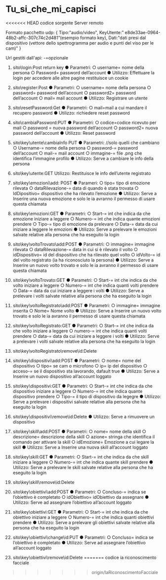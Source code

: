 # Tu_si_che_mi_capisci
<<<<<<< HEAD
codice sorgente Server remoto

Formato pacchetto udp:
{
	Tipo:"audio/video",
	KeyUtente:” e8de33ae-0964-48b2-affc-307c74c2d481”(esempio formato key),
	Dati:"dati presi dal dispositivo (vettore dello spettrogramma per audio e punti del viso per le cam)"
}


Url gestiti dall'api:
-=opzionale

1)	sito\login:Post	return key
●	Parametri:
○	username= nome della persona
○	Password= password dell’account
●	Utilizzo:
Effettuare la login per accedere alle altre pagine restituisce un cookie

2)	sito\register:Post
●	Parametri:
○	username= nome della persona
○	password= password dell’account
○	password2= password dell’account
○	mail= mail account
●	Utilizzo:
Registrare un utente

3)	sito\resetPassword:Get
●	Parametri:
○	mail=mail a cui mandare il recupero password
●	Utilizzo:
richiedere reset password

4)	sito\cambiaPassword:PUT
●	Parametri:
○	codice=codice ricevuto per mail
○	password = nuova password dell’account
○	password2= nuova password dell’account
●	Utilizzo:
Reset password

5)	sito\key\utente\cambiaInfo  PUT
●	Parametri:		//solo quelli che cambiano
○	Username-= nome della persona
○	password-= password dell’account
○	mail-= mail account
○	immagine-= file .png che identifica l’immagine profilo
●	Utilizzo:
Serve a cambiare le info della persona

6)	sito\key\utente:GET
Utilizzo:
Restituisce le info dell’utente registrato

7)	sito\key\emozioni\add: POST
●	Parameri:
○	tipo= tipo di emozione rilevata
○	dataRilevazione-= data di quando è stata trovata
○	IdDipositivo= dispositivo che ha rilevato l’emozione
●	Utilizzo:
Serve a Inserire una nuova emozione e solo le ia avranno il 
permesso di usare questa chiamata

8)	sito\key\emozioni:GET 
●	Parametri:
○	Start-= int che indica da che emozione iniziare a leggere
○	Numero-= int che indica quante emozioni prendere
○	Tipo-= tipo di emozione da prelevare
○	Data-= data da cui iniziare a leggere le emozioni
●	Utilizzo:
Serve a prelevare le emozioni salvate relative alla persona che ha 
eseguito la login

9)	sito\key\voltoTrovato\add:POST
●	Parametri:
○	immagine= immagine rilevata
○	dataRilevazione-= data in cui si è rilevato il volto
○	idDispositivo= id del dispositivo che ha rilevato quel volto
○	idVolto-= id del volto registrato (ia ha riconosciuto la persona)
●	Utilizzo:
Serve a Inserire un nuovo volto trovato e solo le ia avranno il 
permesso di usare questa chiamata
10)	sito\key\voltoTrovato:GET
●	Parametri:
○	Start-= int che indica da che volto iniziare a leggere
○	Numero-= int che indica quanti volti prendere
○	Data-= data da cui iniziare a leggere i volti
●	Utilizzo:
Serve a prelevare i volti salvate relative alla persona che ha 
eseguito la login

11)	sito\key\voltoRegistrato\add:POST
●	Parametri:
○	immagine= immagine inserita
○	Nome= Nome volto
●	Utilizzo:
Serve a Inserire un nuovo volto trovato e solo le ia avranno il 
permesso di usare questa chiamata
12)	sito\key\voltoRegistrato:GET
●	Parametri:
○	Start-= int che indica da che volto iniziare a leggere
○	numero-= int che indica quanti volti prendere
○	data-= data da cui iniziare a leggere i volti
●	Utilizzo:
Serve a prelevare i volti salvate relative alla persona che ha 
eseguito la login
13)	sito\key\voltoRegistrato\remove\id:Delete


14)	sito\key\dispositivi\add:POST
●	Parametri:
○	nome= nome del dispositivo
○	tipo= se cam o microfono
○	ip= ip del dispositivo
○	acceso-= se il dispositivo sta lavorando, dafault true
●	Utilizzo:
Serve a Inserire un nuovo dispositivo all’account loggato

15)	sito\key\dispositivi:GET
●	Parametri:
○	Start-= int che indica da che dispositivo iniziare a leggere
○	Numero-= int che indica quante dispositivo prendere
○	Tipo-= il tipo di dispositivo da legegre
●	Utilizzo:
Serve a prelevare i dispositivi  salvate relative alla persona che ha 
eseguito la login

16)	sito\key\dispositivi\remove\id:Delete
●	Utilizzo:
Serve a rimuovere un dispositivo

17)	sito\key\skill\add:POST
●	Parametri:
○	nome= nome della skill 
○	descrizione= descrizione della skill
○	azione= stringa che identifica il comando per attivare la skill
○	idEmozione= Emozione a cui legare la skill
●	Utilizzo:
Serve a Inserire una nuova skill all’account loggato
18)	sito\key\skill:GET
●	Parametri:
○	Start-= int che indica da che skill iniziare a leggere
○	Numero-= int che indica quante skill prendere
●	Utilizzo:
Serve a prelevare le skill salvate relative alla persona che ha 
eseguito la login

19)	sito\key\skill\remove\id:Delete

20)	sito\key\obiettivi\add:POST
●	Parametri:
○	Concluso-= indica se l’obiettivo è completato 
○	idObiettivo= idObiettivo da assegnare
●	Utilizzo:
Serve ad assegnare l’obiettivo all’account loggato
21)	sito\key\obiettivi:GET
●	Parametri:
○	Start-= int che indica da che obiettivo iniziare a leggere
○	Numero-= int che indica quanti obiettivi prendere 
●	Utilizzo:
Serve a prelevare gli obiettivi salvate relative alla persona che ha 
eseguito la login

22)	sito\key\obiettivi\change\id:PUT
●	Parametri:
○	Concluso= indica se l’obiettivo è completato 
●	Utilizzo:
Serve ad assegnare l’obiettivo all’account loggato


23)	sito\key\obiettivi\remove\id:Delete
=======
codice ia riconoscimento facciale
>>>>>>> origin/IaRiconoscimentoFacciale
